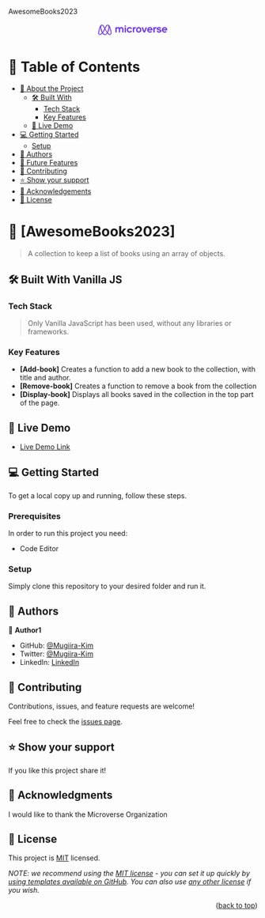 <a name="readme-top">AwesomeBooks2023</a>

<div align="center">

  <img src="microverse.png" alt="logo" width="140"  height="auto" />
  <br/>


</div>


# 📗 Table of Contents

- [📖 About the Project](#about-project)
  - [🛠 Built With](#built-with)
    - [Tech Stack](#tech-stack)
    - [Key Features](#key-features)
  - [🚀 Live Demo](#live-demo)
- [💻 Getting Started](#getting-started)
  - [Setup](#setup)
- [👥 Authors](#authors)
- [🔭 Future Features](#future-features)
- [🤝 Contributing](#contributing)
- [⭐️ Show your support](#support)
- [🙏 Acknowledgements](#acknowledgements)
- [📝 License](#license)


# 📖 [AwesomeBooks2023] <a name="about-project"></a>

> A collection to keep a list of books using an array of objects. 


## 🛠 Built With <a name="built-with"> Vanilla JS</a>

### Tech Stack <a name="tech-stack"></a>

> Only Vanilla JavaScript has been used, without any libraries or frameworks.


### Key Features <a name="key-features"></a>


- **[Add-book]** Creates a function to add a new book to the collection, with title and author.
- **[Remove-book]** Creates a function to remove a book from the collection
- **[Display-book]** Displays all books saved in the collection in the top part of the page.




## 🚀 Live Demo <a name="live-demo"></a>

 

- [Live Demo Link](https://github.com/Mugiira-Kim)




## 💻 Getting Started <a name="getting-started"></a>


To get a local copy up and running, follow these steps.

### Prerequisites

In order to run this project you need:
- Code Editor

### Setup

Simply clone this repository to your desired folder and run it. 


<!-- AUTHORS -->

## 👥 Authors <a name="authors"></a>

👤 **Author1**

- GitHub: [@Mugiira-Kim](https://github.com/Mugiira-Kim)
- Twitter: [@Mugiira-Kim](https://twitter.com)
- LinkedIn: [LinkedIn](https://linkedin.com)



## 🤝 Contributing <a name="contributing"></a>

Contributions, issues, and feature requests are welcome!

Feel free to check the [issues page](../../issues/).




## ⭐️ Show your support <a name="support"></a>


If you like this project share it!



## 🙏 Acknowledgments <a name="acknowledgements"></a>


I would like to thank the Microverse Organization



<!-- LICENSE -->

## 📝 License <a name="license"></a>

This project is [MIT](./LICENSE) licensed.

_NOTE: we recommend using the [MIT license](https://choosealicense.com/licenses/mit/) - you can set it up quickly by [using templates available on GitHub](https://docs.github.com/en/communities/setting-up-your-project-for-healthy-contributions/adding-a-license-to-a-repository). You can also use [any other license](https://choosealicense.com/licenses/) if you wish._

<p align="right">(<a href="#readme-top">back to top</a>)</p>
